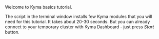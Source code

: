 Welcome to Kyma basics tutorial.

The script in the terminal window installs few Kyma modules that you will need for this tutorial. It takes about 20-30 seconds. But you can already connect to your temporary cluster with Kyma Dashboard - just press _Start_ button.